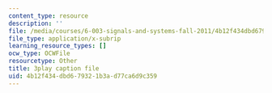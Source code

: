 ```yaml
---
content_type: resource
description: ''
file: /media/courses/6-003-signals-and-systems-fall-2011/4b12f434dbd679321b3ad77ca6d9c359_5w2BvCPuYY0.srt
file_type: application/x-subrip
learning_resource_types: []
ocw_type: OCWFile
resourcetype: Other
title: 3play caption file
uid: 4b12f434-dbd6-7932-1b3a-d77ca6d9c359
---
```

